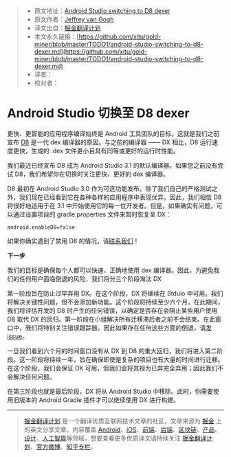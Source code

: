 > * 原文地址：[Android Studio switching to D8 dexer](https://android-developers.googleblog.com/2018/04/android-studio-switching-to-d8-dexer.html)
> * 原文作者：[Jeffrey van Gogh](https://android-developers.googleblog.com/2018/04/android-studio-switching-to-d8-dexer.html)
> * 译文出自：[掘金翻译计划](https://github.com/xitu/gold-miner)
> * 本文永久链接：[https://github.com/xitu/gold-miner/blob/master/TODO1/android-studio-switching-to-d8-dexer.md](https://github.com/xitu/gold-miner/blob/master/TODO1/android-studio-switching-to-d8-dexer.md)
> * 译者：
> * 校对者：

# Android Studio 切换至 D8 dexer

更快、更智能的应用程序编译始终是 Android 工具团队的目标。这就是我们之前宣布 [D8](https://android-developers.googleblog.com/2017/08/next-generation-dex-compiler-now-in.html) 是一代 dex 编译器的原因。与之前的编译器 —— DX 相比，D8 运行速度更快，生成的 .dex 文件更小且具有同等或更好的运行时性能。

我们最近已经宣布 D8 成为 Android Studio 3.1 的默认编译器。如果您之前没有尝试 D8，我们希望你在切换时关注更快、更好的 dex 编译器。

D8 最初在 Android Studio 3.0 作为可选功能发布。除了我们自己的严格测试之外，我们现在已经看到它在各种各样的应用程序中表现优异。因此，我们相信 D8 将很好地适用于在 3.1 中开始使用它的每一位开发者。但是，如果确实有问题，可以通过设置项目的 gradle.properties 文件来暂时恢复至 DX：

```
android.enableD8=false
```

如果你确实遇到了禁用 D8 的情况，请[联系我们](https://issuetracker.google.com/issues/new?component=192708&template=840533)！

**下一步**

我们的目标是确保每个人都可以快速、正确地使用 dex 编译器。因此，为避免我们的任何用户面临倒退的风险，我们将分三个阶段淘汰 DX

第一阶段旨在防止过早弃用 DX。在这个阶段，DX 将继续在 Stduio 中可用。我们将解决关键性问题，但不会添加新功能。这个阶段将持续至少六个月，在此期间，我们将评估开发的 D8 时产生的任何错误，以确定是否存在会阻止某些用户使用 D8 取代 DX 的回归。第一阶段在小组解决所有迁移滞后者之前不会结束。在此窗口中，我们将特别关注错误跟踪器，因此如果存在任何这些方面的倒退，请[发 issue](https://issuetracker.google.com/issues/new?component=192708&template=840533)。

一旦我们看到六个月的时间窗口没有从 DX 到 D8 的重大回归，我们将进入第二阶段。这一阶段将持续一年，旨在确保即使是复杂的项目也有大量的时间进行迁移。在这个阶段，我们会保证 DX 可用，但我们会将其视为已奔完全弃用；因此我们不会解决任何问题。

在第三阶段也就是最后阶段，DX 将从 Android Studio 中移除。此时，你需要使用旧版本的 Android Gradle 插件才可以继续使用 DX 进行构建。


---

> [掘金翻译计划](https://github.com/xitu/gold-miner) 是一个翻译优质互联网技术文章的社区，文章来源为 [掘金](https://juejin.im) 上的英文分享文章。内容覆盖 [Android](https://github.com/xitu/gold-miner#android)、[iOS](https://github.com/xitu/gold-miner#ios)、[前端](https://github.com/xitu/gold-miner#前端)、[后端](https://github.com/xitu/gold-miner#后端)、[区块链](https://github.com/xitu/gold-miner#区块链)、[产品](https://github.com/xitu/gold-miner#产品)、[设计](https://github.com/xitu/gold-miner#设计)、[人工智能](https://github.com/xitu/gold-miner#人工智能)等领域，想要查看更多优质译文请持续关注 [掘金翻译计划](https://github.com/xitu/gold-miner)、[官方微博](http://weibo.com/juejinfanyi)、[知乎专栏](https://zhuanlan.zhihu.com/juejinfanyi)。
